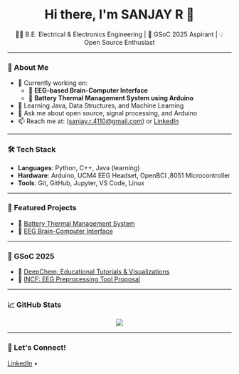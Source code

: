 <h1 align="center">Hi there, I'm SANJAY R 👋</h1>

<p align="center">
  👨‍🎓 B.E. Electrical & Electronics Engineering | 🎯 GSoC 2025 Aspirant | 💡 Open Source Enthusiast
</p>

---

### 🚀 About Me
- 🔭 Currently working on:
  - 🧠 **EEG-based Brain-Computer Interface**
  - 🔋 **Battery Thermal Management System using Arduino**
- 🌱 Learning Java, Data Structures, and Machine Learning
- 💬 Ask me about open source, signal processing, and Arduino
- 📫 Reach me at: (sanjay.r.4110@gmail.com) or [LinkedIn](https://www.linkedin.com/in/sanjay-r-b7a888250?utm_source=share&utm_campaign=share_via&utm_content=profile&utm_medium=android_app)

---

### 🛠️ Tech Stack
- **Languages**: Python, C++, Java (learning)
- **Hardware**: Arduino, UCM4 EEG Headset, OpenBCI ,8051 Microcontroller
- **Tools**: Git, GitHub, Jupyter, VS Code, Linux

---

### 📂 Featured Projects
- 🔋 [Battery Thermal Management System](https://github.com/YOUR_USERNAME/battery-thermal-management)
- 🧠 [EEG Brain-Computer Interface](https://github.com/YOUR_USERNAME/eeg-brain-computer-interface)

---

### 🌟 GSoC 2025
- 🧪 [DeepChem: Educational Tutorials & Visualizations](https://github.com/YOUR_USERNAME/deepchem)
- 🧠 [INCF: EEG Preprocessing Tool Proposal](link-coming-soon)

---

### 📈 GitHub Stats
<p align="center">
  <img src="https://github-readme-stats.vercel.app/api?username=YOUR_USERNAME&show_icons=true&theme=radical" />
</p>

---

### 🤝 Let's Connect!
[LinkedIn]([your-linkedin-url](https://www.linkedin.com/in/sanjay-r-b7a888250?utm_source=share&utm_campaign=share_via&utm_content=profile&utm_medium=android_app)) • 
